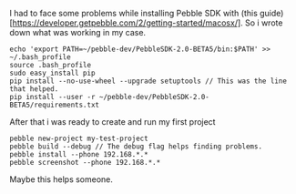 I had to face some problems while installing Pebble SDK with (this guide)[https://developer.getpebble.com/2/getting-started/macosx/]. So i wrote down what was working in my case.
    
    echo 'export PATH=~/pebble-dev/PebbleSDK-2.0-BETA5/bin:$PATH' >> ~/.bash_profile 
    source .bash_profile 
    sudo easy_install pip
    pip install --no-use-wheel --upgrade setuptools // This was the line that helped.
    pip install --user -r ~/pebble-dev/PebbleSDK-2.0-BETA5/requirements.txt
    
After that i was ready to create and run my first project

    pebble new-project my-test-project
    pebble build --debug // The debug flag helps finding problems.
    pebble install --phone 192.168.*.*
    pebble screenshot --phone 192.168.*.*
    
Maybe this helps someone.

